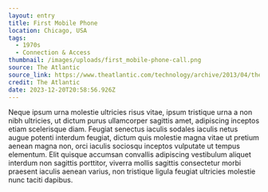```yaml
---
layout: entry
title: First Mobile Phone
location: Chicago, USA
tags:
  - 1970s
  - Connection & Access
thumbnail: /images/uploads/first_mobile-phone-call.png
source: The Atlantic
source_link: https://www.theatlantic.com/technology/archive/2013/04/the-first-mobile-phone-call-was-made-40-years-ago-today/274611/
credit: The Atlantic
date: 2023-12-20T20:58:56.926Z
---
```

Neque ipsum urna molestie ultricies risus vitae, ipsum tristique urna a non nibh ultricies, ut dictum purus ullamcorper sagittis amet, adipiscing inceptos etiam scelerisque diam. Feugiat senectus iaculis sodales iaculis netus augue potenti interdum feugiat, dictum quis molestie magna vitae ut pretium aenean magna non, orci iaculis sociosqu inceptos vulputate ut tempus elementum. Elit quisque accumsan convallis adipiscing vestibulum aliquet interdum non sagittis porttitor, viverra mollis sagittis consectetur morbi praesent iaculis aenean varius, non tristique ligula feugiat ultricies molestie nunc taciti dapibus.
